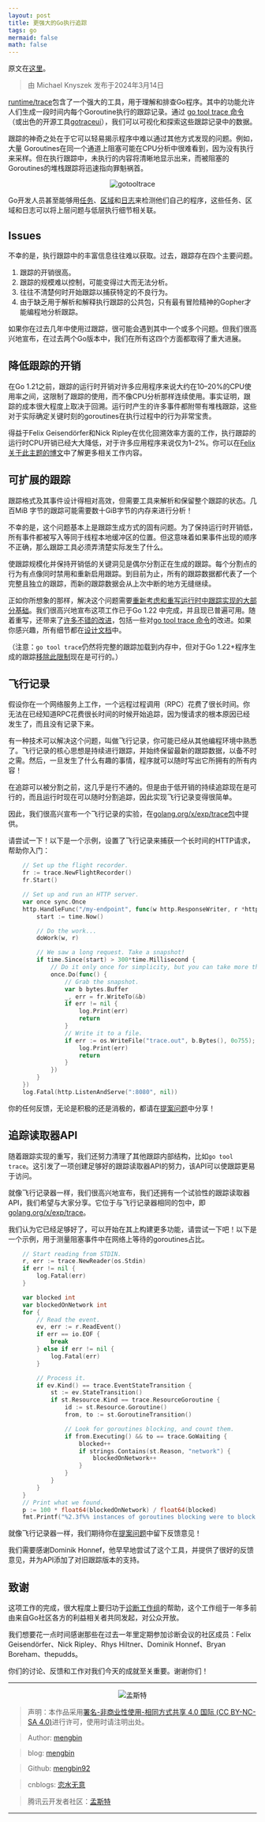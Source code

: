 ```yaml
---
layout: post
title: 更强大的Go执行追踪
tags: go
mermaid: false
math: false
---  
```


原文在[这里](https://go.dev/blog/execution-traces-2024)。  

> 由 Michael Knyszek 发布于2024年3月14日

[runtime/trace](https://go.dev/pkg/runtime/trace)包含了一个强大的工具，用于理解和排查Go程序。其中的功能允许人们生成一段时间内每个Goroutine执行的跟踪记录。通过 [go tool trace 命令](https://go.dev/pkg/cmd/trace)（或出色的开源工具[gotraceui](https://gotraceui.dev/)），我们可以可视化和探索这些跟踪记录中的数据。  

跟踪的神奇之处在于它可以轻易揭示程序中难以通过其他方式发现的问题。例如，大量 Goroutines在同一个通道上阻塞可能在CPU分析中很难看到，因为没有执行来采样。但在执行跟踪中，未执行的内容将清晰地显示出来，而被阻塞的Goroutines的堆栈跟踪将迅速指向罪魁祸首。  

<div align="center">
  <img src="../img/2024-03-17/gotooltrace.png" alt="gotooltrace">
</div>  

Go开发人员甚至能够用[任务](https://go.dev/pkg/runtime/trace#Task)、[区域](https://go.dev/pkg/runtime/trace#WithRegion)和[日志](https://go.dev/pkg/runtime/trace#Log)来检测他们自己的程序，这些任务、区域和日志可以将上层问题与低层执行细节相关联。  

## Issues

不幸的是，执行跟踪中的丰富信息往往难以获取。过去，跟踪存在四个主要问题。

1. 跟踪的开销很高。
2. 跟踪的规模难以控制，可能变得过大而无法分析。
3. 往往不清楚何时开始跟踪以捕获特定的不良行为。
4. 由于缺乏用于解析和解释执行跟踪的公共包，只有最有冒险精神的Gopher才能编程地分析跟踪。

如果你在过去几年中使用过跟踪，很可能会遇到其中一个或多个问题。但我们很高兴地宣布，在过去两个Go版本中，我们在所有这四个方面都取得了重大进展。  

## 降低跟踪的开销

在Go 1.21之前，跟踪的运行时开销对许多应用程序来说大约在10–20%的CPU使用率之间，这限制了跟踪的使用，而不像CPU分析那样连续使用。事实证明，跟踪的成本很大程度上取决于回溯。运行时产生的许多事件都附带有堆栈跟踪，这些对于实际确定关键时刻的goroutines在执行过程中的行为非常宝贵。

得益于Felix Geisendörfer和Nick Ripley在优化回溯效率方面的工作，执行跟踪的运行时CPU开销已经大大降低，对于许多应用程序来说仅为1–2%。你可以在[Felix关于此主题的博文](https://blog.felixge.de/reducing-gos-execution-tracer-overhead-with-frame-pointer-unwinding/)中了解更多相关工作内容。  

## 可扩展的跟踪

跟踪格式及其事件设计得相对高效，但需要工具来解析和保留整个跟踪的状态。几百MiB
字节的跟踪可能需要数十GiB字节的内存来进行分析！

不幸的是，这个问题基本上是跟踪生成方式的固有问题。为了保持运行时开销低，所有事件都被写入等同于线程本地缓冲区的位置。但这意味着如果事件出现的顺序不正确，那么跟踪工具必须弄清楚实际发生了什么。

使跟踪规模化并保持开销低的关键洞见是偶尔分割正在生成的跟踪。每个分割点的行为有点像同时禁用和重新启用跟踪。到目前为止，所有的跟踪数据都代表了一个完整且独立的跟踪，而新的跟踪数据会从上次中断的地方无缝继续。

正如你所想象的那样，解决这个问题需要[重新考虑和重写运行时中跟踪实现的大部分基础](https://go.dev/issue/60773)。我们很高兴地宣布这项工作已于Go 1.22 中完成，并且现已普遍可用。随着重写，还带来了[许多不错的改进](https://go.dev/doc/go1.22#runtime/trace)，包括一些对[go tool trace 命令](https://go.dev/doc/go1.22#trace)的改进。如果你感兴趣，所有细节都在[设计文档](https://github.com/golang/proposal/blob/master/design/60773-execution-tracer-overhaul.md)中。

（注意：`go tool trace`仍然将完整的跟踪加载到内存中，但对于Go 1.22+程序生成的跟踪[移除此限制](https://go.dev/issue/65315)现在是可行的。）  

## 飞行记录

假设你在一个网络服务上工作，一个远程过程调用（RPC）花费了很长时间。你无法在已经知道RPC花费很长时间的时候开始追踪，因为慢请求的根本原因已经发生了，而且没有记录下来。

有一种技术可以解决这个问题，叫做飞行记录，你可能已经从其他编程环境中熟悉了。飞行记录的核心思想是持续进行跟踪，并始终保留最新的跟踪数据，以备不时之需。然后，一旦发生了什么有趣的事情，程序就可以随时写出它所拥有的所有内容！

在追踪可以被分割之前，这几乎是行不通的。但是由于低开销的持续追踪现在是可行的，而且运行时现在可以随时分割追踪，因此实现飞行记录变得很简单。

因此，我们很高兴宣布一个飞行记录的实验，在[golang.org/x/exp/trace包](https://go.dev/pkg/golang.org/x/exp/trace#FlightRecorder)中提供。

请尝试一下！以下是一个示例，设置了飞行记录来捕获一个长时间的HTTP请求，帮助你入门：  

```go
    // Set up the flight recorder.
    fr := trace.NewFlightRecorder()
    fr.Start()

    // Set up and run an HTTP server.
    var once sync.Once
    http.HandleFunc("/my-endpoint", func(w http.ResponseWriter, r *http.Request) {
        start := time.Now()

        // Do the work...
        doWork(w, r)

        // We saw a long request. Take a snapshot!
        if time.Since(start) > 300*time.Millisecond {
            // Do it only once for simplicity, but you can take more than one.
            once.Do(func() {
                // Grab the snapshot.
                var b bytes.Buffer
                _, err = fr.WriteTo(&b)
                if err != nil {
                    log.Print(err)
                    return
                }
                // Write it to a file.
                if err := os.WriteFile("trace.out", b.Bytes(), 0o755); err != nil {
                    log.Print(err)
                    return
                }
            })
        }
    })
    log.Fatal(http.ListenAndServe(":8080", nil))
```  

你的任何反馈，无论是积极的还是消极的，都请在[提案问题](https://go.dev/issue/63185)中分享！  

## 追踪读取器API 

随着跟踪实现的重写，我们还努力清理了其他跟踪内部结构，比如`go tool trace`。这引发了一项创建足够好的跟踪读取器API的努力，该API可以使跟踪更易于访问。

就像飞行记录器一样，我们很高兴地宣布，我们还拥有一个试验性的跟踪读取器 API，我们希望与大家分享。它位于与飞行记录器相同的包中，即[golang.org/x/exp/trace](https://go.dev/pkg/golang.org/x/exp/trace#Reader)。

我们认为它已经足够好了，可以开始在其上构建更多功能，请尝试一下吧！以下是一个示例，用于测量阻塞事件中在网络上等待的goroutines占比。  

```go
    // Start reading from STDIN.
    r, err := trace.NewReader(os.Stdin)
    if err != nil {
        log.Fatal(err)
    }

    var blocked int
    var blockedOnNetwork int
    for {
        // Read the event.
        ev, err := r.ReadEvent()
        if err == io.EOF {
            break
        } else if err != nil {
            log.Fatal(err)
        }

        // Process it.
        if ev.Kind() == trace.EventStateTransition {
            st := ev.StateTransition()
            if st.Resource.Kind == trace.ResourceGoroutine {
                id := st.Resource.Goroutine()
                from, to := st.GoroutineTransition()

                // Look for goroutines blocking, and count them.
                if from.Executing() && to == trace.GoWaiting {
                    blocked++
                    if strings.Contains(st.Reason, "network") {
                        blockedOnNetwork++
                    }
                }
            }
        }
    }
    // Print what we found.
    p := 100 * float64(blockedOnNetwork) / float64(blocked)
    fmt.Printf("%2.3f%% instances of goroutines blocking were to block on the network\n", p)
```  

就像飞行记录器一样，我们期待你在[提案问题](https://go.dev/issue/62627)中留下反馈意见！ 

我们需要感谢Dominik Honnef，他早早地尝试了这个工具，并提供了很好的反馈意见，并为API添加了对旧跟踪版本的支持。  

## 致谢  

这项工作的完成，很大程度上要归功于[诊断工作组](https://go.dev/issue/57175)的帮助，这个工作组于一年多前由来自Go社区各方的利益相关者共同发起，对公众开放。

我们想要花一点时间感谢那些在过去一年里定期参加诊断会议的社区成员：Felix Geisendörfer、Nick Ripley、Rhys Hiltner、Dominik Honnef、Bryan Boreham、thepudds。

你们的讨论、反馈和工作对我们今天的成就至关重要。谢谢你们！  

---

<div align="center">
  <img src="../img/qrcode_wechat.jpg" alt="孟斯特">
</div>

> 声明：本作品采用[署名-非商业性使用-相同方式共享 4.0 国际 (CC BY-NC-SA 4.0)](https://creativecommons.org/licenses/by-nc-sa/4.0/deed.zh)进行许可，使用时请注明出处。  

> Author: [mengbin](mengbin1992@outlook.com)  

> blog: [mengbin](https://mengbin.top)  

> Github: [mengbin92](https://mengbin92.github.io/)  

> cnblogs: [恋水无意](https://www.cnblogs.com/lianshuiwuyi/)  

> 腾讯云开发者社区：[孟斯特](https://cloud.tencent.com/developer/user/6649301)  

---
